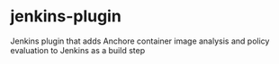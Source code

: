# jenkins-plugin
Jenkins plugin that adds Anchore container image analysis and policy evaluation to Jenkins as a build step
